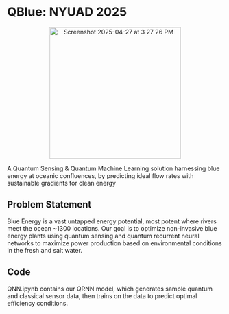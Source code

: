 # QBlue: NYUAD 2025
<p align="center">
<img width="306" alt="Screenshot 2025-04-27 at 3 27 26 PM" src="https://github.com/user-attachments/assets/d27afc8e-e195-4ca8-8545-3a0129eb819b" />
</p>
A Quantum Sensing & Quantum Machine Learning solution harnessing blue energy at oceanic confluences, by predicting ideal flow rates with sustainable gradients for clean energy

## Problem Statement

Blue Energy is a vast untapped energy potential, most potent where rivers meet the ocean ~1300 locations. Our goal is to optimize non-invasive blue energy plants using quantum sensing and quantum recurrent neural networks to maximize power production based on environmental conditions in the fresh and salt water.  
## Code 
QNN.ipynb contains our QRNN model, which generates sample quantum and classical sensor data, then trains on the data to predict optimal efficiency conditions. 
